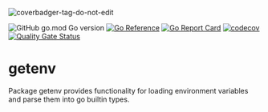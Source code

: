 ![coverbadger-tag-do-not-edit](https://img.shields.io/badge/coverage-96.23%25-brightgreen?longCache=true&style=flat)


![GitHub go.mod Go version](https://img.shields.io/github/go-mod/go-version/obalunenko/getenv)
[![Go Reference](https://pkg.go.dev/badge/github.com/obalunenko/getenv.svg)](https://pkg.go.dev/github.com/obalunenko/getenv)
[![Go Report Card](https://goreportcard.com/badge/github.com/obalunenko/getenv)](https://goreportcard.com/report/github.com/obalunenko/getenv)
[![codecov](https://codecov.io/gh/obalunenko/getenv/branch/master/graph/badge.svg)](https://codecov.io/gh/obalunenko/getenv)
[![Quality Gate Status](https://sonarcloud.io/api/project_badges/measure?project=obalunenko_getenv&metric=alert_status)](https://sonarcloud.io/summary/new_code?id=obalunenko_getenv)


# getenv

Package getenv provides functionality for loading environment variables and parse them into go builtin types.
